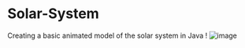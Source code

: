 # Solar-System

Creating a basic animated model of the solar system in Java !
![image](https://github.com/KshitijShresth29/Solar-System/assets/145615126/c962cf02-85e4-4334-b9c8-9e99c3d80649)
